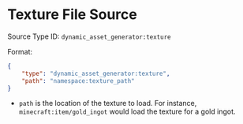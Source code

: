 # Texture File Source

Source Type ID: `dynamic_asset_generator:texture`

Format:

```json
{
    "type": "dynamic_asset_generator:texture",
    "path": "namespace:texture_path"
}
```

* `path` is the location of the texture to load. For instance, `minecraft:item/gold_ingot` would load the texture for a gold ingot.